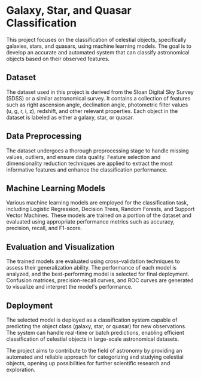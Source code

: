 # Galaxy, Star, and Quasar Classification

This project focuses on the classification of celestial objects, specifically galaxies, stars, and quasars, using machine learning models. The goal is to develop an accurate and automated system that can classify astronomical objects based on their observed features.

## Dataset
The dataset used in this project is derived from the Sloan Digital Sky Survey (SDSS) or a similar astronomical survey. It contains a collection of features such as right ascension angle, declination angle, photometric filter values (u, g, r, i, z), redshift, and other relevant properties. Each object in the dataset is labeled as either a galaxy, star, or quasar.

## Data Preprocessing
The dataset undergoes a thorough preprocessing stage to handle missing values, outliers, and ensure data quality. Feature selection and dimensionality reduction techniques are applied to extract the most informative features and enhance the classification performance.

## Machine Learning Models
Various machine learning models are employed for the classification task, including Logistic Regression, Decision Trees, Random Forests, and Support Vector Machines. These models are trained on a portion of the dataset and evaluated using appropriate performance metrics such as accuracy, precision, recall, and F1-score.

## Evaluation and Visualization
The trained models are evaluated using cross-validation techniques to assess their generalization ability. The performance of each model is analyzed, and the best-performing model is selected for final deployment. Confusion matrices, precision-recall curves, and ROC curves are generated to visualize and interpret the model's performance.

## Deployment
The selected model is deployed as a classification system capable of predicting the object class (galaxy, star, or quasar) for new observations. The system can handle real-time or batch predictions, enabling efficient classification of celestial objects in large-scale astronomical datasets.

The project aims to contribute to the field of astronomy by providing an automated and reliable approach for categorizing and studying celestial objects, opening up possibilities for further scientific research and exploration.
